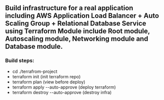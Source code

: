 ## Build infrastructure for a real application including AWS Application Load Balancer + Auto Scaling Group + Relational Database Service using Terraform Module include Root module, Autoscaling module, Networking module and Database module.

### Build steps:

- cd ./terrafrom-project
- terraform init (init terraform repo)
- terraform plan (view before deploy)                   
- terraform apply --auto-approve (deploy terraform) 
- terraform destroy --auto-approve (destroy infra)  



